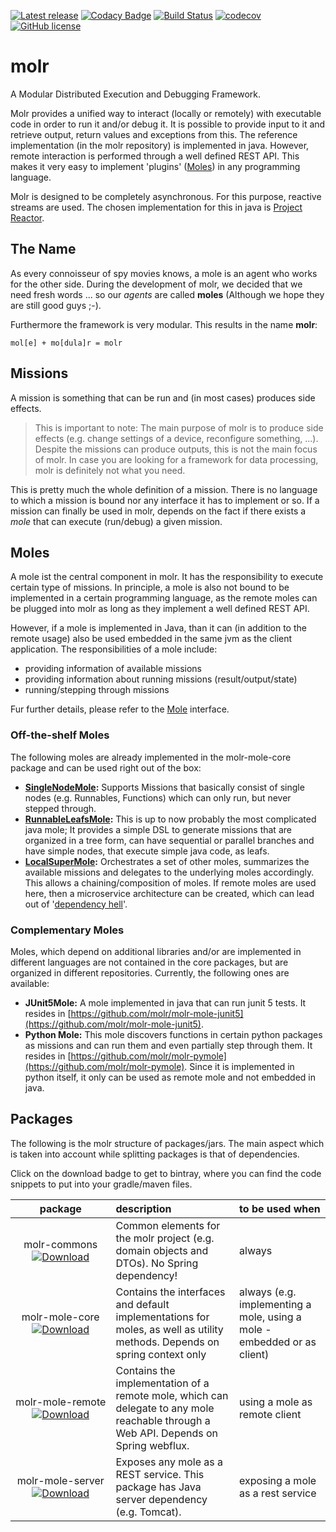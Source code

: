[![Latest release](https://img.shields.io/github/release/molr/molr.svg?maxAge=1000)](https://github.com/molr/molr/releases)
[![Codacy Badge](https://api.codacy.com/project/badge/Grade/78b10d06c5474a908dcf5ad7da08e269)](https://app.codacy.com/app/molr-developers/molr?utm_source=github.com&utm_medium=referral&utm_content=molr/molr&utm_campaign=Badge_Grade_Dashboard)
[![Build Status](https://travis-ci.com/molr/molr.svg?branch=master)](https://travis-ci.com/molr/molr)
[![codecov](https://codecov.io/gh/molr/molr/branch/master/graph/badge.svg)](https://codecov.io/gh/molr/molr)
[![GitHub license](https://img.shields.io/github/license/molr/molr.svg)](https://github.com/molr/molr/blob/master/LICENSE)

# molr

A Modular Distributed Execution and Debugging Framework.

Molr provides a unified way to interact (locally or remotely) with executable code in order to run it and/or debug it.
It is possible to provide input to it and retrieve output, return values and exceptions from this.
The reference implementation (in the molr repository) is implemented in java. 
However, remote interaction is performed through a well defined REST API. This makes it very easy to implement 
'plugins' ([Moles](#moles)) in any programming language.

Molr is designed to be completely asynchronous. For this purpose, reactive streams are used. The chosen implementation
for this in java is [Project Reactor](https://projectreactor.io/).

## The Name

As every connoisseur of spy movies knows, a mole is an agent who works for the other side. 
During the development of molr, we decided that we need fresh words ... so our _agents_ are called __moles__ 
(Although we hope they are still good guys ;-).

Furthermore the framework is very modular. This results in the name __molr__:
```
mol[e] + mo[dula]r = molr
``` 

## Missions
A mission is something that can be run and (in most cases) produces side effects. 

>This is important to note: 
>The main purpose of molr is to produce side effects (e.g. change settings of a device, reconfigure something, ...). 
>Despite the missions can produce outputs, this is not the main focus of molr. In case you are looking for a framework 
>for data processing, molr is definitely not what you need.

This is pretty much the whole definition of a mission. There is no language to which a mission is bound nor any 
interface it has to implement or so. If a mission can finally be used in molr, depends on the fact if there exists a 
_mole_ that can execute (run/debug) a given mission.

## Moles   
A mole ist the central component in molr. It has the responsibility to execute certain type of missions. 
In principle, a mole is also not bound to be 
implemented in a certain programming language, as the remote moles can be plugged into 
molr as long as they implement a well defined REST API.

However, if a mole is implemented in Java, than it can (in addition to the remote usage) also be used embedded in 
the same jvm as the client application. The responsibilities of a mole include: 

* providing information of available missions
* providing information about running missions (result/output/state)
* running/stepping through missions

Fur further details, please refer to the 
[Mole](https://www.javadoc.io/page/io.molr/molr-mole-core/latest/io/molr/mole/core/api/Mole.html) interface. 

### Off-the-shelf Moles

The following moles are already implemented in the molr-mole-core package and can be used right out of the box:

* __[SingleNodeMole](https://www.javadoc.io/page/io.molr/molr-mole-core/latest/io/molr/mole/core/single/SingleNodeMole.html):__ 
Supports Missions that basically consist of single nodes (e.g. Runnables, Functions) which can only run, but never stepped through.
* __[RunnableLeafsMole](https://www.javadoc.io/page/io.molr/molr-mole-core/latest/io/molr/mole/core/runnable/RunnableLeafsMole.html):__ 
This is up to now probably the most complicated java mole; It provides a simple DSL to generate missions that are organized in a 
tree form, can have sequential or parallel branches and have simple nodes, that execute simple java code, as leafs.
* __[LocalSuperMole](https://www.javadoc.io/page/io.molr/molr-mole-core/latest/io/molr/mole/core/local/LocalSuperMole.html):__
Orchestrates a set of other moles, summarizes the available missions and delegates to the underlying moles accordingly. 
This allows a chaining/composition of moles. If remote moles are used here, then a microservice architecture
can be created, which can lead out of '[dependency hell](https://en.wikipedia.org/wiki/Dependency_hell)'. 

### Complementary Moles

Moles, which depend on additional libraries and/or are implemented in different languages are not contained in the 
core packages, but are organized in different repositories. Currently, the following ones are available:

* __JUnit5Mole:__ A mole implemented in java that can run junit 5 tests. 
It resides in [https://github.com/molr/molr-mole-junit5](https://github.com/molr/molr-mole-junit5).
* __Python Mole:__ This mole discovers functions in certain python packages as missions and can run them and 
even partially step through them. It resides in [https://github.com/molr/molr-pymole](https://github.com/molr/molr-pymole). 
Since it is implemented in python itself, it only can be used as remote mole and not embedded in java. 


## Packages

The following is the molr structure of packages/jars. The main aspect which is taken into 
account while splitting packages is that of dependencies. 

Click on the download badge to get to bintray, where you can find the code snippets to put into your gradle/maven files.

| &nbsp;&nbsp;&nbsp;&nbsp;&nbsp;&nbsp;&nbsp;&nbsp;&nbsp;package&nbsp;&nbsp;&nbsp;&nbsp;&nbsp;&nbsp;&nbsp;&nbsp;&nbsp; |description| to be used when |
|:-------:|:----------|:----------------|
|molr-commons <br> [ ![Download](https://api.bintray.com/packages/molr/molr-repo/molr-commons/images/download.svg) ](https://bintray.com/molr/molr-repo/molr-commons/_latestVersion) |Common elements for the molr project (e.g. domain objects and DTOs). No Spring dependency! | always |
|molr-mole-core <br> [ ![Download](https://api.bintray.com/packages/molr/molr-repo/molr-mole-core/images/download.svg) ](https://bintray.com/molr/molr-repo/molr-mole-core/_latestVersion) | Contains the interfaces and default implementations for moles, as well as utility methods. Depends on spring context only| always (e.g. implementing a mole, using a mole - embedded or as client)|
|molr-mole-remote <br> [ ![Download](https://api.bintray.com/packages/molr/molr-repo/molr-mole-remote/images/download.svg) ](https://bintray.com/molr/molr-repo/molr-mole-remote/_latestVersion) | Contains the implementation of a remote mole, which can delegate to any mole reachable through a Web API. Depends on Spring webflux. | using a mole as remote client |
|molr-mole-server <br> [ ![Download](https://api.bintray.com/packages/molr/molr-repo/molr-mole-server/images/download.svg) ](https://bintray.com/molr/molr-repo/molr-mole-server/_latestVersion) |Exposes any mole as a REST service. This package has Java server dependency (e.g. Tomcat). | exposing a mole as a rest service |


